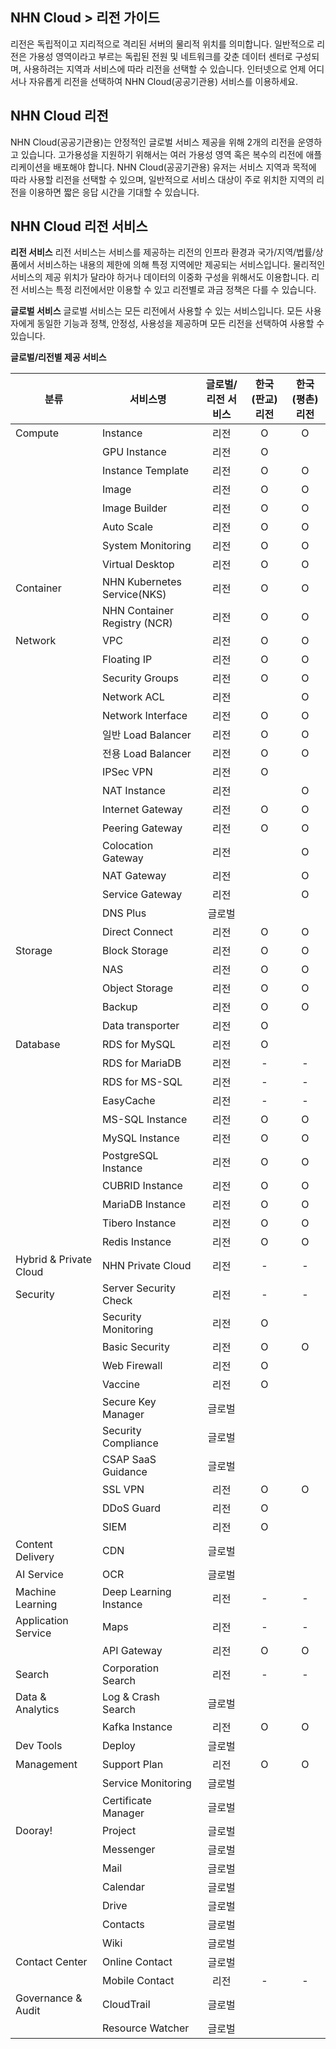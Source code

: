 ## NHN Cloud > 리전 가이드
리전은 독립적이고 지리적으로 격리된 서버의 물리적 위치를 의미합니다.
일반적으로 리전은 가용성 영역이라고 부르는 독립된 전원 및 네트워크를 갖춘 데이터 센터로 구성되며, 사용하려는 지역과 서비스에 따라 리전을 선택할 수 있습니다.
인터넷으로 언제 어디서나 자유롭게 리전을 선택하여 NHN Cloud(공공기관용) 서비스를 이용하세요.

## NHN Cloud 리전
NHN Cloud(공공기관용)는 안정적인 글로벌 서비스 제공을 위해 2개의 리전을 운영하고 있습니다.
고가용성을 지원하기 위해서는 여러 가용성 영역 혹은 복수의 리전에 애플리케이션을 배포해야 합니다.
NHN Cloud(공공기관용) 유저는 서비스 지역과 목적에 따라 사용할 리전을 선택할 수 있으며, 일반적으로 서비스 대상이 주로 위치한 지역의 리전을 이용하면 짧은 응답 시간을 기대할 수 있습니다.

## NHN Cloud 리전 서비스
**리전 서비스**
리전 서비스는 서비스를 제공하는 리전의 인프라 환경과 국가/지역/법률/상품에서 서비스하는 내용의 제한에 의해 특정 지역에만 제공되는 서비스입니다.
물리적인 서비스의 제공 위치가 달라야 하거나 데이터의 이중화 구성을 위해서도 이용합니다.
리전 서비스는 특정 리전에서만 이용할 수 있고 리전별로 과금 정책은 다를 수 있습니다.

**글로벌 서비스**
글로벌 서비스는 모든 리전에서 사용할 수 있는 서비스입니다.
모든 사용자에게 동일한 기능과 정책, 안정성, 사용성을 제공하며 모든 리전을 선택하여 사용할 수 있습니다.

**글로벌/리전별 제공 서비스**

| 분류 | 서비스명 | 글로벌/리전 서비스 | 한국(판교) 리전 | 한국(평촌) 리전 | 
| --- | ---- | :--------: | :-------: | :-------: | 
| Compute | Instance | 리전 | O | O | 
|  | GPU Instance | 리전 | O |  |
|  | Instance Template | 리전 | O | O | 
|  | Image | 리전 | O | O | 
|  | Image Builder  | 리전 | O | O |
|  | Auto Scale | 리전 | O | O | 
|  | System Monitoring | 리전 | O | O |
|  | Virtual Desktop | 리전 | O | O | 
| Container | NHN Kubernetes Service(NKS) | 리전 | O | O |
|  | NHN Container Registry (NCR) | 리전 | O | O |
| Network | VPC | 리전 | O | O |
|  | Floating IP | 리전 | O | O | 
|  | Security Groups | 리전 | O | O | 
|  | Network ACL | 리전 |  | O |
|  | Network Interface | 리전 | O | O | 
|  | 일반 Load Balancer | 리전 | O | O | 
|  | 전용 Load Balancer | 리전 | O | O | 
|  | IPSec VPN | 리전 | O |  |
|  | NAT Instance | 리전 |  | O |
|  | Internet Gateway | 리전 | O | O | 
|  | Peering Gateway | 리전 | O | O | 
|  | Colocation Gateway | 리전 |  | O |
|  | NAT Gateway | 리전 |  | O |
|  | Service Gateway | 리전 |  | O |
|  | DNS Plus | 글로벌 |  |  |
|  | Direct Connect | 리전 | O | O | 
| Storage | Block Storage | 리전 | O | O | 
|  | NAS | 리전 | O | O | 
|  | Object Storage | 리전 | O | O |
|  | Backup | 리전 | O | O | 
|  | Data transporter | 리전 | O |  | 
| Database | RDS for MySQL | 리전 | O |  |
|  | RDS for MariaDB | 리전 | - | - |
|  | RDS for MS-SQL | 리전 | - | - |
|  | EasyCache | 리전 | - | - |
|  | MS-SQL Instance | 리전 | O | O | 
|  | MySQL Instance | 리전 | O | O | 
|  | PostgreSQL Instance | 리전 | O | O | 
|  | CUBRID Instance  | 리전 | O | O | 
|  | MariaDB Instance  | 리전 | O | O | 
|  | Tibero Instance   | 리전 | O | O | 
|  | Redis Instance | 리전 | O | O | 
| Hybrid & Private Cloud | NHN Private Cloud | 리전 | - | - | 
| Security | Server Security Check | 리전 | - | - |
|  | Security Monitoring | 리전 | O | | 
|  | Basic Security | 리전 | O | O | 
|  | Web Firewall | 리전 | O |  |
|  | Vaccine | 리전 | O |  |
|  | Secure Key Manager | 글로벌 |  |  | 
|  | Security Compliance | 글로벌 |  |  | 
|  | CSAP SaaS Guidance | 글로벌 |  |  |
|  | SSL VPN | 리전 | O | O |
|  | DDoS Guard | 리전 | O |  |
|  | SIEM | 리전 | O |  | 
| Content Delivery | CDN | 글로벌 |  |  |
| AI Service | OCR | 글로벌 |  |  |
| Machine Learning | Deep Learning Instance | 리전 | - | - |
| Application Service | Maps | 리전 | - | - | 
|  | API Gateway | 리전 | O | O |
| Search | Corporation Search | 리전 | - | - |
| Data & Analytics | Log & Crash Search | 글로벌 |  |  |
|  | Kafka Instance | 리전 | O | O | 
| Dev Tools | Deploy | 글로벌 |  |  | 
| Management | Support Plan | 리전 | O | O |
|  | Service Monitoring | 글로벌 |  |  |
|  | Certificate Manager | 글로벌 |  |  | 
| Dooray! | Project | 글로벌 |  |  |
|  | Messenger | 글로벌 |  |  | 
|  | Mail | 글로벌 |  |  | 
|  | Calendar | 글로벌 |  |  |
|  | Drive | 글로벌 |  |  |
|  | Contacts | 글로벌 |  |  |
|  | Wiki | 글로벌 |  |  |
| Contact Center | Online Contact | 글로벌 |  |  |
|  | Mobile Contact | 리전 | - | - |
| Governance & Audit | CloudTrail | 글로벌 |  |  | 
|  | Resource Watcher | 글로벌 |  |  |